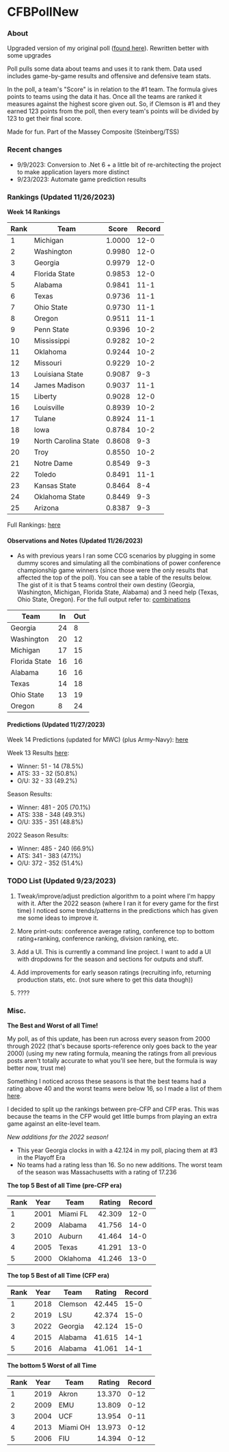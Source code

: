 # CFBPollNew

### About

Upgraded version of my original poll ([found here](https://github.com/taylorleprechaun/CFBPoll)).  Rewritten better with some upgrades

Poll pulls some data about teams and uses it to rank them.  Data used includes game-by-game results and offensive and defensive team stats.

In the poll, a team's "Score" is in relation to the #1 team.  The formula gives points to teams using the data it has.  Once all the teams are ranked it measures against the highest score given out.  So, if Clemson is #1 and they earned 123 points from the poll, then every team's points will be divided by 123 to get their final score.

Made for fun.  Part of the Massey Composite (Steinberg/TSS)

### Recent changes

* 9/9/2023: Conversion to .Net 6 + a little bit of re-architecting the project to make application layers more distinct
* 9/23/2023: Automate game prediction results

### Rankings (Updated 11/26/2023)

**Week 14 Rankings**

Rank | Team | Score | Record
---|---|---|---
1 | Michigan | 1.0000 | 12-0
2 | Washington | 0.9980 | 12-0
3 | Georgia | 0.9979 | 12-0
4 | Florida State | 0.9853 | 12-0
5 | Alabama | 0.9841 | 11-1
6 | Texas | 0.9736 | 11-1
7 | Ohio State | 0.9730 | 11-1
8 | Oregon | 0.9511 | 11-1
9 | Penn State | 0.9396 | 10-2
10 | Mississippi | 0.9282 | 10-2
11 | Oklahoma | 0.9244 | 10-2
12 | Missouri | 0.9229 | 10-2
13 | Louisiana State | 0.9087 | 9-3
14 | James Madison | 0.9037 | 11-1
15 | Liberty | 0.9028 | 12-0
16 | Louisville | 0.8939 | 10-2
17 | Tulane | 0.8924 | 11-1
18 | Iowa | 0.8784 | 10-2
19 | North Carolina State | 0.8608 | 9-3
20 | Troy | 0.8550 | 10-2
21 | Notre Dame | 0.8549 | 9-3
22 | Toledo | 0.8491 | 11-1
23 | Kansas State | 0.8464 | 8-4
24 | Oklahoma State | 0.8449 | 9-3
25 | Arizona | 0.8387 | 9-3

Full Rankings: [here](https://github.com/taylorleprechaun/CFBPollNew/blob/main/CFBPoll/PreviousPolls/2023/2023-Week%2014.md)

#### Observations and Notes (Updated 11/26/2023)

* As with previous years I ran some CCG scenarios by plugging in some dummy scores and simulating all the combinations of power conference championship game winners (since those were the only results that affected the top of the poll). You can see a table of the results below. The gist of it is that 5 teams control their own destiny (Georgia, Washington, Michigan, Florida State, Alabama) and 3 need help (Texas, Ohio State, Oregon). For the full output refer to: [combinations](https://github.com/taylorleprechaun/CFBPollNew/blob/main/CFBPoll/PreviousPolls/2023/2023-Week%2014%20Scenarios.xlsx)

Team | In | Out
---|---|---
Georgia | 24 | 8
Washington | 20 | 12
Michigan | 17 | 15
Florida State | 16 | 16
Alabama | 16 | 16
Texas | 14 | 18
Ohio State | 13 | 19
Oregon | 8 | 24

#### Predictions (Updated 11/27/2023)

Week 14 Predictions (updated for MWC) (plus Army-Navy): [here](https://github.com/taylorleprechaun/CFBPollNew/blob/main/CFBPoll/PreviousPolls/2023/Predictions/2023-Week%2014.md)

Week 13 Results [here](https://github.com/taylorleprechaun/CFBPollNew/blob/main/CFBPoll/PreviousPolls/2023/Predictions/2023-Week%2013.md):
* Winner: 51 - 14 (78.5%)
* ATS: 33 - 32 (50.8%)
* O/U: 32 - 33 (49.2%)

Season Results:
* Winner: 481 - 205 (70.1%)
* ATS: 338 - 348 (49.3%)
* O/U: 335 - 351 (48.8%)

2022 Season Results:
* Winner: 485 - 240 (66.9%)
* ATS: 341 - 383 (47.1%)
* O/U: 372 - 352 (51.4%)
 
### TODO List (Updated 9/23/2023)

1. Tweak/improve/adjust prediction algorithm to a point where I'm happy with it. After the 2022 season (where I ran it for every game for the first time) I noticed some trends/patterns in the predictions which has given me some ideas to improve it.

2. More print-outs: conference average rating, conference top to bottom rating+ranking, conference ranking, division ranking, etc.

3. Add a UI.  This is currently a command line project.  I want to add a UI with dropdowns for the season and sections for outputs and stuff.
	
4. Add improvements for early season ratings (recruiting info, returning production stats, etc. (not sure where to get this data though))

5. ????

### Misc.

**The Best and Worst of all Time!**

My poll, as of this update, has been run across every season from 2000 through 2022 (that's because sports-reference only goes back to the year 2000) (using my new rating formula, meaning the ratings from all previous posts aren't totally accurate to what you'll see here, but the formula is way better now, trust me)

Something I noticed across these seasons is that the best teams had a rating above 40 and the worst teams were below 16, so I made a list of them [here]( https://github.com/taylorleprechaun/CFBPollNew/blob/main/CFBPoll/Resources/BOAT%20and%20WOAT.xlsx).

I decided to split up the rankings between pre-CFP and CFP eras.  This was because the teams in the CFP would get little bumps from playing an extra game against an elite-level team.

*New additions for the 2022 season!*

* This year Georgia clocks in with a 42.124 in my poll, placing them at #3 in the Playoff Era
* No teams had a rating less than 16.  So no new additions.  The worst team of the season was Massachusetts with a rating of 17.236

**The top 5 Best of all Time (pre-CFP era)**

Rank | Year | Team | Rating | Record
---|---|---|---|---
1 | 2001 | Miami FL | 42.309 | 12-0
2 | 2009 | Alabama | 41.756 | 14-0
3 | 2010 | Auburn | 41.464 | 14-0
4 | 2005 | Texas | 41.291 | 13-0
5 | 2000 | Oklahoma | 41.246 | 13-0

**The top 5 Best of all Time (CFP era)**

Rank | Year | Team | Rating | Record
---|---|---|---|---
1 | 2018 | Clemson | 42.445 | 15-0
2 | 2019 | LSU | 42.374 | 15-0
3 | 2022 | Georgia | 42.124 | 15-0
4 | 2015 | Alabama | 41.615 | 14-1
5 | 2016 | Alabama | 41.061 | 14-1

**The bottom 5 Worst of all Time**

Rank | Year | Team | Rating | Record
---|---|---|---|---
1 | 2019 | Akron | 13.370 | 0-12
2 | 2009 | EMU | 13.809 | 0-12
3 | 2004 | UCF | 13.954 | 0-11
4 | 2013 | Miami OH | 13.973 | 0-12
5 | 2006 | FIU | 14.394 | 0-12

